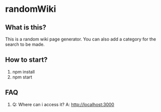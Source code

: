 # randomWiki

## What is this?

This is a random wiki page generator. You can also add a category for the search to be made.

## How to start?

1. npm install
2. npm start

## FAQ

1. Q: Where can i access it? A: [http://localhost:3000](http://localhost:3000)
